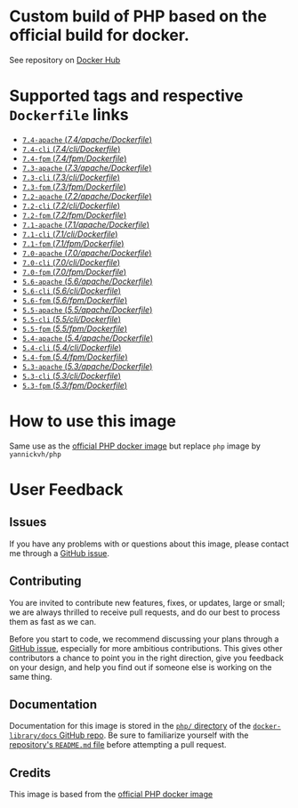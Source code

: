 # Custom build of PHP based on the official build for docker.

See repository on [Docker Hub](https://hub.docker.com/r/yannickvh/php)

# Supported tags and respective `Dockerfile` links


- [ `7.4-apache` (*7.4/apache/Dockerfile*)](https://github.com/yvh/docker-php/blob/master/7.4/apache/Dockerfile)
- [ `7.4-cli` (*7.4/cli/Dockerfile*)](https://github.com/yvh/docker-php/blob/master/7.4/cli/Dockerfile)
- [ `7.4-fpm` (*7.4/fpm/Dockerfile*)](https://github.com/yvh/docker-php/blob/master/7.4/fpm/Dockerfile)
- [ `7.3-apache` (*7.3/apache/Dockerfile*)](https://github.com/yvh/docker-php/blob/master/7.3/apache/Dockerfile)
- [ `7.3-cli` (*7.3/cli/Dockerfile*)](https://github.com/yvh/docker-php/blob/master/7.3/cli/Dockerfile)
- [ `7.3-fpm` (*7.3/fpm/Dockerfile*)](https://github.com/yvh/docker-php/blob/master/7.3/fpm/Dockerfile)
- [ `7.2-apache` (*7.2/apache/Dockerfile*)](https://github.com/yvh/docker-php/blob/master/7.2/apache/Dockerfile)
- [ `7.2-cli` (*7.2/cli/Dockerfile*)](https://github.com/yvh/docker-php/blob/master/7.2/cli/Dockerfile)
- [ `7.2-fpm` (*7.2/fpm/Dockerfile*)](https://github.com/yvh/docker-php/blob/master/7.2/fpm/Dockerfile)
- [ `7.1-apache` (*7.1/apache/Dockerfile*)](https://github.com/yvh/docker-php/blob/master/7.1/apache/Dockerfile)
- [ `7.1-cli` (*7.1/cli/Dockerfile*)](https://github.com/yvh/docker-php/blob/master/7.1/cli/Dockerfile)
- [ `7.1-fpm` (*7.1/fpm/Dockerfile*)](https://github.com/yvh/docker-php/blob/master/7.1/fpm/Dockerfile)
- [ `7.0-apache` (*7.0/apache/Dockerfile*)](https://github.com/yvh/docker-php/blob/master/7.0/apache/Dockerfile)
- [ `7.0-cli` (*7.0/cli/Dockerfile*)](https://github.com/yvh/docker-php/blob/master/7.0/cli/Dockerfile)
- [ `7.0-fpm` (*7.0/fpm/Dockerfile*)](https://github.com/yvh/docker-php/blob/master/7.0/fpm/Dockerfile)
- [ `5.6-apache` (*5.6/apache/Dockerfile*)](https://github.com/yvh/docker-php/blob/master/5.6/apache/Dockerfile)
- [ `5.6-cli` (*5.6/cli/Dockerfile*)](https://github.com/yvh/docker-php/blob/master/5.6/cli/Dockerfile)
- [ `5.6-fpm` (*5.6/fpm/Dockerfile*)](https://github.com/yvh/docker-php/blob/master/5.6/fpm/Dockerfile)
- [ `5.5-apache` (*5.5/apache/Dockerfile*)](https://github.com/yvh/docker-php/blob/master/5.5/apache/Dockerfile)
- [ `5.5-cli` (*5.5/cli/Dockerfile*)](https://github.com/yvh/docker-php/blob/master/5.5/cli/Dockerfile)
- [ `5.5-fpm` (*5.5/fpm/Dockerfile*)](https://github.com/yvh/docker-php/blob/master/5.5/fpm/Dockerfile)
- [ `5.4-apache` (*5.4/apache/Dockerfile*)](https://github.com/yvh/docker-php/blob/master/5.4/apache/Dockerfile)
- [ `5.4-cli` (*5.4/cli/Dockerfile*)](https://github.com/yvh/docker-php/blob/master/5.4/cli/Dockerfile)
- [ `5.4-fpm` (*5.4/fpm/Dockerfile*)](https://github.com/yvh/docker-php/blob/master/5.4/fpm/Dockerfile)
- [ `5.3-apache` (*5.3/apache/Dockerfile*)](https://github.com/yvh/docker-php/blob/master/5.3/apache/Dockerfile)
- [ `5.3-cli` (*5.3/cli/Dockerfile*)](https://github.com/yvh/docker-php/blob/master/5.3/cli/Dockerfile)
- [ `5.3-fpm` (*5.3/fpm/Dockerfile*)](https://github.com/yvh/docker-php/blob/master/5.3/fpm/Dockerfile)

# How to use this image

Same use as the [official PHP docker image](https://hub.docker.com/_/php/) but replace `php` image by `yannickvh/php`

# User Feedback

## Issues

If you have any problems with or questions about this image, please contact me through a [GitHub issue](https://github.com/yvh/docker-php/issues).

## Contributing

You are invited to contribute new features, fixes, or updates, large or small; we are always thrilled to receive pull requests, and do our best to process them as fast as we can.

Before you start to code, we recommend discussing your plans through a [GitHub issue](https://github.com/docker-library/php/issues), especially for more ambitious contributions. This gives other contributors a chance to point you in the right direction, give you feedback on your design, and help you find out if someone else is working on the same thing.

## Documentation

Documentation for this image is stored in the [`php/` directory](https://github.com/docker-library/docs/tree/master/php) of the [`docker-library/docs` GitHub repo](https://github.com/docker-library/docs). Be sure to familiarize yourself with the [repository's `README.md` file](https://github.com/docker-library/docs/blob/master/README.md) before attempting a pull request.

## Credits

This image is based from the [official PHP docker image](https://hub.docker.com/_/php/)
